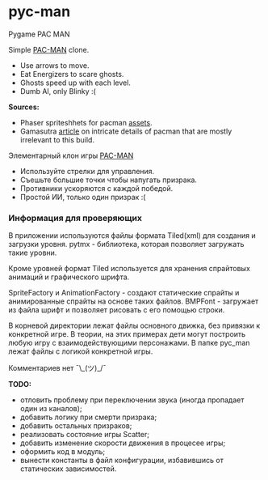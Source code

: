 # pyc-man
Pygame PAC MAN

Simple [PAC-MAN](https://en.wikipedia.org/wiki/Pac-Man) clone.
 - Use arrows to move.
 - Eat Energizers to scare ghosts.
 - Ghosts speed up with each level.
 - Dumb AI, only Blinky :(

__Sources:__
- Phaser spriteshhets for pacman [assets](http://labs.phaser.io/assets/games/pacman/).
- Gamasutra [article](https://www.gamasutra.com/view/feature/3938/the_pacman_dossier.php?print=1) on intricate details of pacman that are mostly irrelevant to this build.
 
Элементарный клон игры [PAC-MAN](https://ru.wikipedia.org/wiki/Pac-Man)
 - Используйте стрелки для управления.
 - Съешьте большие точки чтобы напугать призрака.
 - Противники ускоряются с каждой победой.
 - Простой ИИ, только один призрак :(  

### Информация для проверяющих
В приложении используются файлы формата Tiled(xml) для создания и загрузки уровня.
pytmx - библиотека, которая позволяет загружать такие уровни.

Кроме уровней формат Tiled используется для хранения спрайтовых анимаций и графического шрифта.

SpriteFactory и AnimationFactory - создают статические спрайты и анимированные спрайты на основе таких файлов.
BMPFont - загружает из файла шрифт и позволяет рисовать с его помощью строки.

В корневой директории лежат файлы основного движка, без привязки к конкретной игре.
В теории, на этих примерах дети могут построить любую игру с взаимодействующими персонажами.
В папке pyc_man лежат файлы с логикой конкретной игры.
 
Комментариев нет ¯\\\_(ツ)_/¯

__TODO:__
 - отловить проблему при переключении звука (иногда пропадает один из каналов);
 - добавить логику при смерти призрака; 
 - добавить остальных призраков;
 - реализовать состояние игры Scatter;
 - добавить изменение скорости движения в процесее игры;
 - оформить код в модуль;
 - вынести константы в файл конфигурации, избавившись от статических зависимостей.

